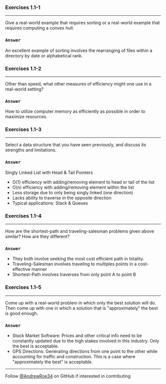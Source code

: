 ### Exercises 1.1-1
***
Give a real-world example that requires sorting or a real-world example that requires computing a convex hull.

### `Answer`
An excellent example of sorting involves the rearranging of files within a directory by date or alphabetical rank.

### Exercises 1.1-2
***
Other than speed, what other measures of efficiency might one use in a real-world setting?

### `Answer`
How to utilize computer memory as efficiently as possible in order to maximize resources.

### Exercises 1.1-3
***
Select a data structure that you have seen previously, and discuss its strengths and limitations.

### `Answer`
Singly Linked List with Head & Tail Pointers
* O(1) efficiency with adding/removing element to head or tail of the list
* O(n) efficiency with adding/removing element within the list
* Less storage due to only being singly linked (one direction)
* Lacks ability to traverse in the opposite direction
* Typical applications: Stack & Queues

### Exercises 1.1-4
***
How are the shortest-path and traveling-salesman problems given above similar? How are they different?

### `Answer`
* They both involve seeking the most cost efficient path in totality.
* Traveling-Salesman involves traveling to multiples points in a cost-effective manner
* Shortest-Path involves traverses from only point A to point B

### Exercises 1.1-5
***
Come up with a real-world problem in which only the best solution will do. Then come up with one in which a solution that is "approximately" the best is good enough.

### `Answer`
* Stock Market Software: Prices and other critical info need to be constantly updated due to the high stakes involved in this industry. Only the best is acceptable.
* GPS Directions: Generating directions from one point to the other while accounting for traffic and construction. This is a case where "approximately the best" is acceptable.


***
Follow [@AndrewRoe34](https://github.com/AndrewRoe34) on GitHub if interested in contributing
